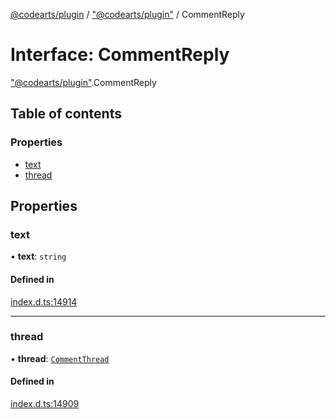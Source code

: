 [@codearts/plugin](../README.md) / ["@codearts/plugin"](../modules/_codearts_plugin_.md) / CommentReply

# Interface: CommentReply

["@codearts/plugin"](../modules/_codearts_plugin_.md).CommentReply

## Table of contents

### Properties

- [text](codearts_plugin_.CommentReply.md#text)
- [thread](codearts_plugin_.CommentReply.md#thread)

## Properties

### text

• **text**: `string`

#### Defined in

[index.d.ts:14914](https://github.com/huaweicloud/cloudide-plugin-api/blob/84e382d/index.d.ts#L14914)

___

### thread

• **thread**: [`CommentThread`](codearts_plugin_.CommentThread.md)

#### Defined in

[index.d.ts:14909](https://github.com/huaweicloud/cloudide-plugin-api/blob/84e382d/index.d.ts#L14909)
